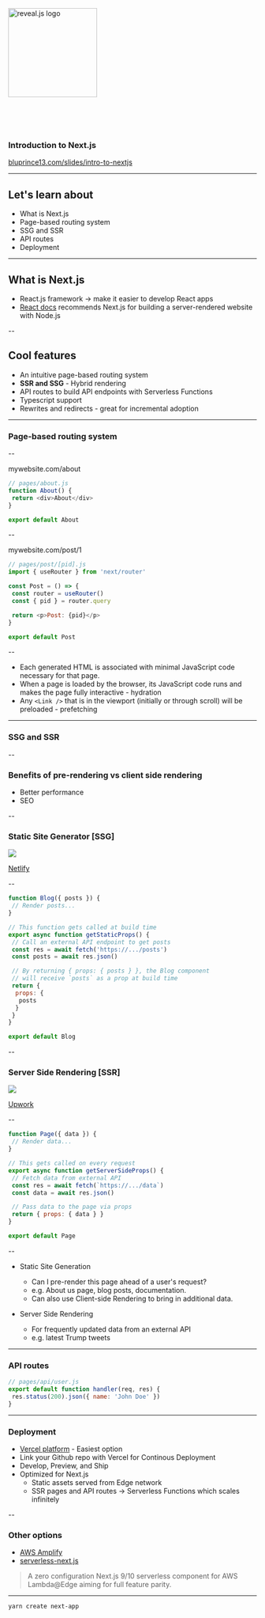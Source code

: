 <a href="https://revealjs.com">
        <img
        src="images/nextjs-logo.png"
        alt="reveal.js logo"
            style="
            height: 180px;
            margin: 0 auto 4rem auto;
            background: transparent;"
        />
</a>

### Introduction to Next.js

[bluprince13.com/slides/intro-to-nextjs](https://bluprince13.com/slides/intro-to-nextjs)

---

## Let's learn about

- What is Next.js
- Page-based routing system
- SSG and SSR
- API routes
- Deployment

---

## What is Next.js

- React.js framework -> make it easier to develop React apps
- [React docs](https://reactjs.org/docs/create-a-new-react-app.html#recommended-toolchains)
  recommends Next.js for building a server-rendered website with Node.js

--

## Cool features

- An intuitive page-based routing system
- **SSR and SSG** - Hybrid rendering
- API routes to build API endpoints with Serverless Functions
- Typescript support
- Rewrites and redirects - great for incremental adoption

---

### Page-based routing system

--

mywebsite.com/about

```js
// pages/about.js
function About() {
 return <div>About</div>
}

export default About
```

--

mywebsite.com/post/1

```js
// pages/post/[pid].js
import { useRouter } from 'next/router'

const Post = () => {
 const router = useRouter()
 const { pid } = router.query

 return <p>Post: {pid}</p>
}

export default Post
```

--

- Each generated HTML is associated with minimal JavaScript code necessary for
  that page.
- When a page is loaded by the browser, its JavaScript code runs and makes the
  page fully interactive - hydration
- Any `<Link />` that is in the viewport (initially or through scroll) will be
  preloaded - prefetching

---

### SSG and SSR

--

### Benefits of pre-rendering vs client side rendering

- Better performance
- SEO

--

### Static Site Generator [SSG]

![](images/ssg.png) <!-- .element: width="80%" -->

[Netlify](https://cdn.netlify.com/b0cd7be20ba718c92b5da007a109a89122f6791a/7824d/img/blog/ssg-host-flow.png)

<!-- .element: class="caption" -->

--

```js
function Blog({ posts }) {
 // Render posts...
}

// This function gets called at build time
export async function getStaticProps() {
 // Call an external API endpoint to get posts
 const res = await fetch('https://.../posts')
 const posts = await res.json()

 // By returning { props: { posts } }, the Blog component
 // will receive `posts` as a prop at build time
 return {
  props: {
   posts
  }
 }
}

export default Blog
```

--

### Server Side Rendering [SSR]

![](images/csr-vs-ssr.webp) <!-- .element: width="50%" -->

[Upwork](https://content-static.upwork.com/blog/uploads/sites/3/2017/09/11114835/CSR-v-SSR-infographic.png)

<!-- .element: class="caption" -->

--

```js
function Page({ data }) {
 // Render data...
}

// This gets called on every request
export async function getServerSideProps() {
 // Fetch data from external API
 const res = await fetch(`https://.../data`)
 const data = await res.json()

 // Pass data to the page via props
 return { props: { data } }
}

export default Page
```

--

- Static Site Generation

  - Can I pre-render this page ahead of a user's request?
  - e.g. About us page, blog posts, documentation.
  - Can also use Client-side Rendering to bring in additional data.

- Server Side Rendering
  - For frequently updated data from an external API
  - e.g. latest Trump tweets

---

### API routes

```js
// pages/api/user.js
export default function handler(req, res) {
 res.status(200).json({ name: 'John Doe' })
}
```

---

### Deployment

- [Vercel platform](https://vercel.com/) - Easiest option
- Link your Github repo with Vercel for Continous Deployment
- Develop, Preview, and Ship
- Optimized for Next.js
  - Static assets served from Edge network
  - SSR pages and API routes -> Serverless Functions which scales infinitely

--

### Other options

- [AWS Amplify](https://docs.amplify.aws/guides/hosting/nextjs/q/platform/js#adding-amplify-hosting-1)
- [serverless-next.js](https://github.com/serverless-nextjs/serverless-next.js)

> A zero configuration Next.js 9/10 serverless component for AWS Lambda@Edge
> aiming for full feature parity.

---

```bash
yarn create next-app
```
